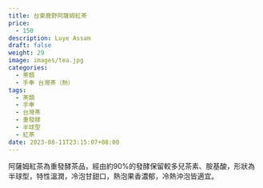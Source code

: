 ```yaml
---
title: 台東鹿野阿薩姆紅茶
price:
  - 150
description: Luye Assam
draft: false
weight: 29
image: images/tea.jpg
categories:
  - 茶類
  - 手奉 台灣茶（熱）
tags:
  - 茶類
  - 手奉
  - 台灣茶
  - 重發酵
  - 半球型
  - 紅茶
date: 2023-08-11T23:15:07+08:00
---
```

阿薩姆紅茶為重發酵茶品，經由約90%的發酵保留較多兒茶素、胺基酸，形狀為半球型，特性溫潤，冷泡甘甜口，熱泡果香濃郁，冷熱沖泡皆適宜。